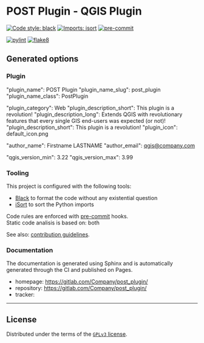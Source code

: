 # POST Plugin - QGIS Plugin

[![Code style: black](https://img.shields.io/badge/code%20style-black-000000.svg)](https://github.com/psf/black)
[![Imports: isort](https://img.shields.io/badge/%20imports-isort-%231674b1?style=flat&labelColor=ef8336)](https://pycqa.github.io/isort/)
[![pre-commit](https://img.shields.io/badge/pre--commit-enabled-brightgreen?logo=pre-commit&logoColor=white)](https://github.com/pre-commit/pre-commit)

[![pylint](https://gitlab.com/Company/post_plugin/lint/pylint.svg)](https://gitlab.com/Company/post_plugin/lint/)
[![flake8](https://img.shields.io/badge/linter-flake8-green)](https://flake8.pycqa.org/)

## Generated options

### Plugin

"plugin_name": POST Plugin
"plugin_name_slug": post_plugin
"plugin_name_class": PostPlugin

"plugin_category": Web
"plugin_description_short": This plugin is a revolution!
"plugin_description_long": Extends QGIS with revolutionary features that every single GIS end-users was expected (or not)!
"plugin_description_short": This plugin is a revolution!
"plugin_icon": default_icon.png

"author_name": Firstname LASTNAME
"author_email": qgis@company.com

"qgis_version_min": 3.22
"qgis_version_max": 3.99

### Tooling

This project is configured with the following tools:

- [Black](https://black.readthedocs.io/en/stable/) to format the code without any existential question
- [iSort](https://pycqa.github.io/isort/) to sort the Python imports

Code rules are enforced with [pre-commit](https://pre-commit.com/) hooks.  
Static code analisis is based on: both

See also: [contribution guidelines](CONTRIBUTING.md).



### Documentation

The documentation is generated using Sphinx and is automatically generated through the CI and published on Pages.

- homepage: <https://gitlab.com/Company/post_plugin/>
- repository: <https://gitlab.com/Company/post_plugin/>
- tracker: <None>

----

## License

Distributed under the terms of the [`GPLv3` license](LICENSE).
